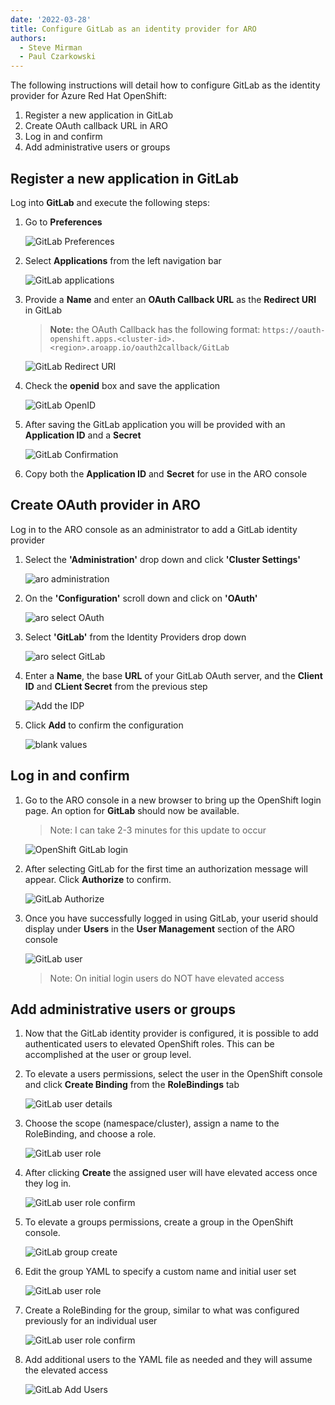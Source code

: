 ```yaml
---
date: '2022-03-28'
title: Configure GitLab as an identity provider for ARO
authors:
  - Steve Mirman
  - Paul Czarkowski
---
```


The following instructions will detail how to configure GitLab as the identity provider for Azure Red Hat OpenShift:

1. Register a new application in GitLab
1. Create OAuth callback URL in ARO
1. Log in and confirm
1. Add administrative users or groups

## Register a new application in GitLab ##

Log into **GitLab** and execute the following steps:

1. Go to **Preferences**

    ![GitLab Preferences](../gitlab/images/gitlab_preferences.png)

1. Select **Applications** from the left navigation bar

    ![GitLab applications](../gitlab/images/gitlab_apps.png)

1. Provide a **Name** and enter an **OAuth Callback URL** as the **Redirect URI** in GitLab

    > **Note:** the OAuth Callback has the following format:
        ```
        https://oauth-openshift.apps.<cluster-id>.<region>.aroapp.io/oauth2callback/GitLab
        ```

    ![GitLab Redirect URI](images/oauth-url.png)

1. Check the **openid** box and save the application

    ![GitLab OpenID](../gitlab/images/gitlab_openid.png)

1. After saving the GitLab application you will be provided with an **Application ID** and a **Secret**

    ![GitLab Confirmation](images/gitlab-saveapp.png)

1. Copy both the **Application ID** and **Secret** for use in the ARO console

## Create OAuth provider in ARO ##

Log in to the ARO console as an administrator to add a GitLab identity provider

1. Select the **'Administration'** drop down and click **'Cluster Settings'**

    ![aro administration](images/cluster-settings.png)

1. On the **'Configuration'** scroll down and click on **'OAuth'**

    ![aro select OAuth](images/oauth-select.png)

1. Select **'GitLab'** from the Identity Providers drop down

    ![aro select GitLab](images/idp-gitlab.png)

1. Enter a **Name**, the base **URL** of your GitLab OAuth server, and the **Client ID** and **CLient Secret** from the previous step

    ![Add the IDP](images/add-idp.png)

1. Click **Add** to confirm the configuration

    ![blank values](images/add-idp-complete.png)

## Log in and confirm ##

1. Go to the ARO console in a new browser to bring up the OpenShift login page. An option for **GitLab** should now be available.

    > Note: I can take 2-3 minutes for this update to occur

    ![OpenShift GitLab login](images/gitlab-login.png)

1. After selecting GitLab for the first time an authorization message will appear. Click **Authorize** to confirm.

    ![GitLab Authorize](images/gitlab-authorize.png)

1. Once you have successfully logged in using GitLab, your userid should display under **Users** in the **User Management** section of the ARO console

    ![GitLab user](images/gitlab-user.png)

    > Note: On initial login users do NOT have elevated access


## Add administrative users or groups ##

1. Now that the GitLab identity provider is configured, it is possible to add authenticated users to elevated OpenShift roles. This can be accomplished at the user or group level.

1. To elevate a users permissions, select the user in the OpenShift console and click **Create Binding** from the **RoleBindings** tab

    ![GitLab user details](images/user-details.png)

1. Choose the scope (namespace/cluster), assign a name to the RoleBinding, and choose a role.

    ![GitLab user role](images/user-role.png)

1. After clicking **Create** the assigned user will have elevated access once they log in.

    ![GitLab user role confirm](images/user-role-confirm.png)

1. To elevate a groups permissions, create a group in the OpenShift console.

    ![GitLab group create](images/group-create.png)

1. Edit the group YAML to specify a custom name and initial user set

    ![GitLab user role](images/group-set.png)

1. Create a RoleBinding for the group, similar to what was configured previously for an individual user

    ![GitLab user role confirm](images/group-rolebinding.png)

1. Add additional users to the YAML file as needed and they will assume the elevated access

    ![GitLab Add Users](images/group-add-users.png)
